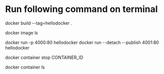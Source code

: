 
# Run following command on terminal

docker build --tag=hellodocker .

docker image ls

docker run -p 4000:80 hellodocker
    docker run --detach --publish 4001:80 hellodocker


docker container stop CONTAINER_ID

docker container ls